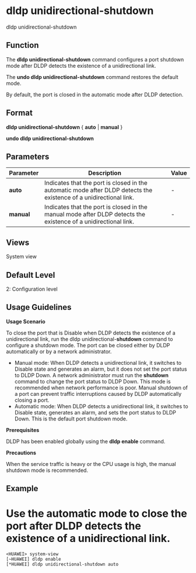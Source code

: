 dldp unidirectional-shutdown
============================

dldp unidirectional-shutdown

Function
--------



The **dldp unidirectional-shutdown** command configures a port shutdown mode after DLDP detects the existence of a unidirectional link.

The **undo dldp unidirectional-shutdown** command restores the default mode.



By default, the port is closed in the automatic mode after DLDP detection.


Format
------

**dldp unidirectional-shutdown** { **auto** | **manual** }

**undo dldp unidirectional-shutdown**


Parameters
----------

| Parameter | Description | Value |
| --- | --- | --- |
| **auto** | Indicates that the port is closed in the automatic mode after DLDP detects the existence of a unidirectional link. | - |
| **manual** | Indicates that the port is closed in the manual mode after DLDP detects the existence of a unidirectional link. | - |



Views
-----

System view


Default Level
-------------

2: Configuration level


Usage Guidelines
----------------

**Usage Scenario**

To close the port that is Disable when DLDP detects the existence of a unidirectional link, run the dldp unidirectional-**shutdown** command to configure a shutdown mode. The port can be closed either by DLDP automatically or by a network administrator.

* Manual mode: When DLDP detects a unidirectional link, it switches to Disable state and generates an alarm, but it does not set the port status to DLDP Down. A network administrator must run the **shutdown** command to change the port status to DLDP Down. This mode is recommended when network performance is poor. Manual shutdown of a port can prevent traffic interruptions caused by DLDP automatically closing a port.
* Automatic mode: When DLDP detects a unidirectional link, it switches to Disable state, generates an alarm, and sets the port status to DLDP Down. This is the default port shutdown mode.

**Prerequisites**

DLDP has been enabled globally using the **dldp enable** command.

**Precautions**

When the service traffic is heavy or the CPU usage is high, the manual shutdown mode is recommended.


Example
-------

# Use the automatic mode to close the port after DLDP detects the existence of a unidirectional link.
```
<HUAWEI> system-view
[~HUAWEI] dldp enable
[*HUAWEI] dldp unidirectional-shutdown auto

```
